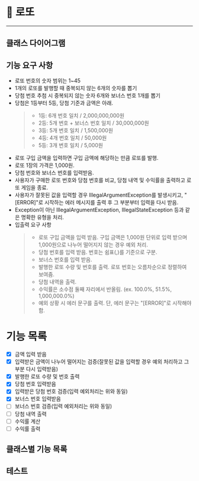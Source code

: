# 🎱 로또  

---
## 클래스 다이어그램

## 기능 요구 사항
- 로또 번호의 숫자 범위는 1~45
- 1개의 로또를 발행할 때 중복되지 않는 6개의 숫자를 뽑기
- 당첨 번호 추첨 시 중복되지 않는 숫자 6개와 보너스 번호 1개를 뽑기
- 당첨은 1등부터 5등, 당첨 기준과 금액은 아래.
  > - 1등: 6개 번호 일치 / 2,000,000,000원
  > - 2등: 5개 번호 + 보너스 번호 일치 / 30,000,000원
  > - 3등: 5개 번호 일치 / 1,500,000원
  > - 4등: 4개 번호 일치 / 50,000원
  > - 5등: 3개 번호 일치 / 5,000원
- 로또 구입 금액을 입력하면 구입 금액에 해당하는 만큼 로또를 발행.
- 로또 1장의 가격은 1,000원.
- 당첨 번호와 보너스 번호를 입력받음.
- 사용자가 구매한 로또 번호와 당첨 번호를 비교, 당첨 내역 및 수익률을 출력하고 로또 게임을 종료.
- 사용자가 잘못된 값을 입력할 경우 IllegalArgumentException를 발생시키고, "[ERROR]"로 시작하는 에러 메시지를 출력 후 그 부분부터 입력을 다시 받음.
- Exception이 아닌 IllegalArgumentException, IllegalStateException 등과 같은 명확한 유형을 처리.
- 입출력 요구 사항
  > - 로또 구입 금액을 입력 받음. 구입 금액은 1,000원 단위로 입력 받으며 1,000원으로 나누어 떨어지지 않는 경우 예외 처리.
  > - 당첨 번호를 입력 받음. 번호는 쉼표(,)를 기준으로 구분.
  > - 보너스 번호를 입력 받음.
  > - 발행한 로또 수량 및 번호를 출력. 로또 번호는 오름차순으로 정렬하여 보여줌.
  > - 당첨 내역을 출력.
  > - 수익률은 소수점 둘째 자리에서 반올림. (ex. 100.0%, 51.5%, 1,000,000.0%)
  > - 예외 상황 시 에러 문구를 출력. 단, 에러 문구는 "[ERROR]"로 시작해야 함.

# 기능 목록
- [x] 금액 입력 받음
- [x] 입력받은 금액이 나누어 떨어지는 검증(잘못된 값을 입력할 경우 예외 처리하고 그 부분 다시 입력받음)
- [x] 발행한 로또 수량 및 번호 출력
- [x] 당첨 번호 입력받음
- [x] 입력받은 당첨 번호 검증(입력 예외처리는 위와 동일)
- [x] 보너스 번호 입력받음
- [ ] 보너스 번호 검증(입력 예외처리는 위와 동일)
- [ ] 당첨 내역 출력
- [ ] 수익률 계산
- [ ] 수익률 출력

## 클래스별 기능 목록

## 테스트  